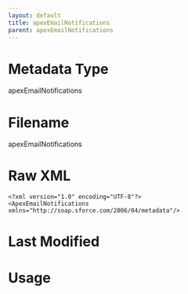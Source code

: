 ```yaml
---
layout: default
title: apexEmailNotifications
parent: apexEmailNotifications
---
```

# Metadata Type
apexEmailNotifications


# Filename 
apexEmailNotifications


# Raw XML
```
<?xml version="1.0" encoding="UTF-8"?>
<ApexEmailNotifications xmlns="http://soap.sforce.com/2006/04/metadata"/>
```


# Last Modified


# Usage

